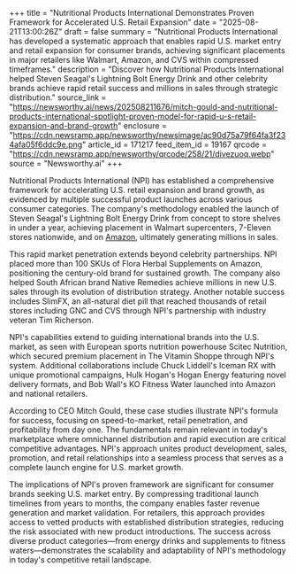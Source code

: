 +++
title = "Nutritional Products International Demonstrates Proven Framework for Accelerated U.S. Retail Expansion"
date = "2025-08-21T13:00:26Z"
draft = false
summary = "Nutritional Products International has developed a systematic approach that enables rapid U.S. market entry and retail expansion for consumer brands, achieving significant placements in major retailers like Walmart, Amazon, and CVS within compressed timeframes."
description = "Discover how Nutritional Products International helped Steven Seagal's Lightning Bolt Energy Drink and other celebrity brands achieve rapid retail success and millions in sales through strategic distribution."
source_link = "https://newsworthy.ai/news/202508211676/mitch-gould-and-nutritional-products-international-spotlight-proven-model-for-rapid-u-s-retail-expansion-and-brand-growth"
enclosure = "https://cdn.newsramp.app/newsworthy/newsimage/ac90d75a79f64fa3f234afa05f6ddc9e.png"
article_id = 171217
feed_item_id = 19167
qrcode = "https://cdn.newsramp.app/newsworthy/qrcode/258/21/divezuoq.webp"
source = "Newsworthy.ai"
+++

<p>Nutritional Products International (NPI) has established a comprehensive framework for accelerating U.S. retail expansion and brand growth, as evidenced by multiple successful product launches across various consumer categories. The company's methodology enabled the launch of Steven Seagal's Lightning Bolt Energy Drink from concept to store shelves in under a year, achieving placement in Walmart supercenters, 7-Eleven stores nationwide, and on <a href="https://www.amazon.com" rel="nofollow" target="_blank">Amazon</a>, ultimately generating millions in sales.</p><p>This rapid market penetration extends beyond celebrity partnerships. NPI placed more than 100 SKUs of Flora Herbal Supplements on Amazon, positioning the century-old brand for sustained growth. The company also helped South African brand Native Remedies achieve millions in new U.S. sales through its evolution of distribution strategy. Another notable success includes SlimFX, an all-natural diet pill that reached thousands of retail stores including GNC and CVS through NPI's partnership with industry veteran Tim Richerson.</p><p>NPI's capabilities extend to guiding international brands into the U.S. market, as seen with European sports nutrition powerhouse Scitec Nutrition, which secured premium placement in The Vitamin Shoppe through NPI's system. Additional collaborations include Chuck Liddell's Iceman RX with unique promotional campaigns, Hulk Hogan's Hogan Energy featuring novel delivery formats, and Bob Wall's KO Fitness Water launched into Amazon and national retailers.</p><p>According to CEO Mitch Gould, these case studies illustrate NPI's formula for success, focusing on speed-to-market, retail penetration, and profitability from day one. The fundamentals remain relevant in today's marketplace where omnichannel distribution and rapid execution are critical competitive advantages. NPI's approach unites product development, sales, promotion, and retail relationships into a seamless process that serves as a complete launch engine for U.S. market growth.</p><p>The implications of NPI's proven framework are significant for consumer brands seeking U.S. market entry. By compressing traditional launch timelines from years to months, the company enables faster revenue generation and market validation. For retailers, this approach provides access to vetted products with established distribution strategies, reducing the risk associated with new product introductions. The success across diverse product categories—from energy drinks and supplements to fitness waters—demonstrates the scalability and adaptability of NPI's methodology in today's competitive retail landscape.</p>